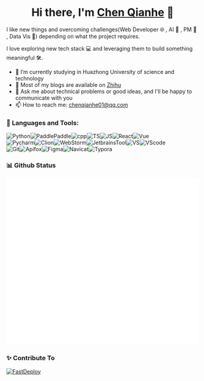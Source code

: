<!-- ### Hi there 👋 -->

<div align="center">
   <h1>Hi there, I'm <a href="https://github.com/chenqianhe">Chen Qianhe</a> 👋 </h1>
</div>

I like new things and overcoming challenges(Web Developer 🌐 , AI 🤖 , PM 📄 , Data Vis 🎨) depending on what the project requires. 

I love exploring new tech stack 💻 and leveraging them to build something meaningful 🛠️.

<!-- **chenqianhe/chenqianhe** is a ✨ _special_ ✨ repository because its `README.md` (this file) appears on your GitHub profile.

Here are some ideas to get you started: -->

- 🔭 I’m currently studying in Huazhong University of science and technology
- 📔 Most of my blogs are available on [Zhihu](https://www.zhihu.com/people/chen-qian-he-52/columns)
- 💬 Ask me about technical problems or good ideas, and I'll be happy to communicate with you
- 📫 How to reach me: chenqianhe01@qq.com
<!-- - 😄 Pronouns: ... -->
<!-- - ⚡ Fun fact: ... -->
<!-- - 🌱 I’m currently learning ... -->
<!-- - 👯 I’m looking to collaborate on ... -->
<!-- - 🤔 I’m looking for help with ... -->

### 🔨 Languages and Tools:

<a href="https://www.python.org/" target="_blank"> <img align="left" src="https://img.shields.io/badge/-Python-224969" alt="Python" /> </a>
<a href="https://www.paddlepaddle.org.cn/" target="_blank"> <img align="left" src="https://img.shields.io/badge/-PaddlePaddle-1527c2" alt="PaddlePaddle" /></a>
<img align="left" src="https://img.shields.io/badge/-C%2B%2B-6093c8" alt="cpp" />
<a href="https://www.typescriptlang.org/" target="_blank"> <img align="left" src="https://img.shields.io/badge/-TypeScript-294e80" alt="TS" /></a>
<img align="left" src="https://img.shields.io/badge/-JavaScript-efc900" alt="JS" />
<a href="https://reactjs.org/" target="_blank"> <img align="left" src="https://img.shields.io/badge/-React-61dafb" alt="React" /></a>
<a href="https://vuejs.org/" target="_blank"> <img align="left" src="https://img.shields.io/badge/-Vue-41b883" alt="Vue" /></a>
<br/>
<a href="https://www.jetbrains.com/pycharm/" target="_blank"> <img align="left" src="https://img.shields.io/badge/-Pycharm-0ca7da" alt="Pycharm" /></a>
<a href="https://www.jetbrains.com/clion/" target="_blank"> <img align="left" src="https://img.shields.io/badge/-Clion-23cfa3" alt="Clion" /></a>
<a href="https://www.jetbrains.com/webstorm/" target="_blank"> <img align="left" src="https://img.shields.io/badge/-WebStorm-0adce2" alt="WebStorm" /></a>
<a href="https://www.jetbrains.com/" target="_blank"> <img align="left" src="https://img.shields.io/badge/-JetbrainsTool-eb5656" alt="JetbrainsTool" /></a>
<a href="https://www.visualstudio.com/" target="_blank"> <img align="left" src="https://img.shields.io/badge/-Visual Studio-cc96f9" alt="VS" /></a>
<a href="https://code.visualstudio.com/" target="_blank"> <img align="left" src="https://img.shields.io/badge/-Visual Studio Code-23aaf2" alt="VScode" /></a>
<br/>
<a href="https://git-scm.com/" target="_blank"> <img align="left" src="https://img.shields.io/badge/-Git-f74e27" alt="Git" /></a>
<a href="https://www.apifox.cn/" target="_blank"> <img align="left" src="https://img.shields.io/badge/-Apifox-ff3a7b" alt="Apifox" /></a>
<a href="https://www.figma.com/" target="_blank"> <img align="left" src="https://img.shields.io/badge/-Figma-0acf83" alt="Figma" /></a>
<a href="https://www.navicat.com/" target="_blank"> <img align="left" src="https://img.shields.io/badge/-Navicat-f3d96d" alt="Navicat" /></a>
<a href="https://typora.io/" target="_blank"> <img align="left" src="https://img.shields.io/badge/-Typora-000000" alt="Typora" /></a>
<br/>

### 📊 Github Status

<img src="./metrics.classic.svg" />

### ✨ Contribute To

[![FastDeploy](https://github-readme-stats.vercel.app/api/pin/?username=PaddlePaddle&repo=FastDeploy&show_owner=true)](https://github.com/PaddlePaddle/FastDeploy)
